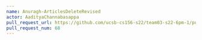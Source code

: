 ```yaml
---
name: Anuragh-ArticlesDeleteRevised
actor: AadityaChannabasappa
pull_request_url: https://github.com/ucsb-cs156-s22/team03-s22-6pm-1/pull/68
pull_request_num: 68
---
```

